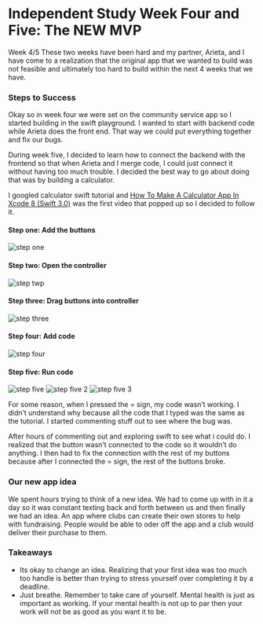 # Independent Study Week Four and Five: The NEW MVP

Week 4/5
These two weeks have been hard and my partner, Arieta, and I have come to a realization that the original app that we wanted to build was not feasible and ultimately too hard to build within the next 4 weeks that we have.

### Steps to Success
Okay so in week four we were set on the community service app so I started building in the swift playground. I wanted to start with backend code while Arieta does the front end. That way we could put everything together and fix our bugs. 

During week five, I decided to learn how to connect the backend with the frontend so that when Arieta and I merge code, I could just connect it without having too much trouble. I decided the best way to go about doing that was by building a calculator.

I googled calculator swift tutorial and [How To Make A Calculator App In Xcode 8 (Swift 3.0)](https://youtu.be/AG2QDwmj64A) was the first video that popped up so I decided to follow it.

#### Step one: Add the buttons
![step one](../images/stepone.png)
#### Step two: Open the controller
![step twp](../images/steptwo.png)
#### Step three: Drag buttons into controller
![step three](../images/stepthree.png)
#### Step four: Add code
![step four](../images/stepfour.png)
#### Step five: Run code
![step five](../images/stepfive.png)
![step five 2](../images/stepfive2.png)
![step five 3](../images/stepfive3.png)

For some reason, when I pressed the = sign, my code wasn’t working. I didn’t understand why because all the code that I typed was the same as the tutorial. I started commenting stuff out to see where the bug was. 

After hours of commenting out and exploring swift to see what i could do. I realized that the button wasn’t connected to the code so it wouldn’t do anything. I then had to fix the connection with the rest of my buttons because after I connected the = sign, the rest of the buttons broke.

### Our new app idea
We spent hours trying to think of a new idea. We had to come up with in it a day so it was constant texting back and forth between us and then finally we had an idea. An app where clubs can create their own stores to help with fundraising. People would be able to oder off the app and a club would deliver their purchase to them.

### Takeaways
* Its okay to change an idea. Realizing that your first idea was too much too handle is better than trying to stress yourself over completing it by a deadline.
* Just breathe. Remember to take care of yourself. Mental health is just as important as working. If your mental health is not up to par then your work will not be as good as you want it to be.